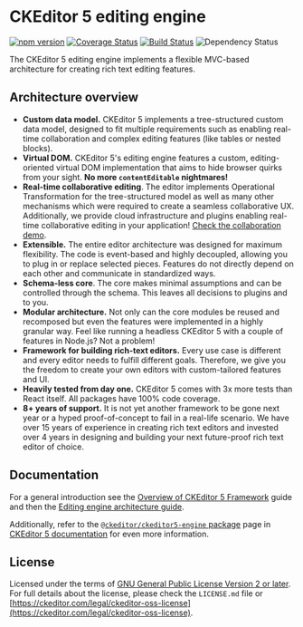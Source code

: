 CKEditor 5 editing engine
========================================

[![npm version](https://badge.fury.io/js/%40ckeditor%2Fckeditor5-engine.svg)](https://www.npmjs.com/package/@ckeditor/ckeditor5-engine)
[![Coverage Status](https://coveralls.io/repos/github/ckeditor/ckeditor5/badge.svg?branch=master)](https://coveralls.io/github/ckeditor/ckeditor5?branch=master)
[![Build Status](https://travis-ci.com/ckeditor/ckeditor5.svg?branch=master)](https://travis-ci.com/ckeditor/ckeditor5)
![Dependency Status](https://img.shields.io/librariesio/release/npm/ckeditor5)

The CKEditor 5 editing engine implements a flexible MVC-based architecture for creating rich text editing features.

## Architecture overview

* **Custom data model.** CKEditor 5 implements a tree-structured custom data model, designed to fit multiple requirements such as enabling real-time collaboration and complex editing features (like tables or nested blocks).
* **Virtual DOM.** CKEditor 5's editing engine features a custom, editing-oriented virtual DOM implementation that aims to hide browser quirks from your sight. **No more `contentEditable` nightmares!**
* **Real-time collaborative editing**. The editor implements Operational Transformation for the tree-structured model as well as many other mechanisms which were required to create a seamless collaborative UX. Additionally, we provide cloud infrastructure and plugins enabling real-time collaborative editing in your application! [Check the collaboration demo](https://ckeditor.com/docs/ckeditor5/latest/features/collaboration/overview.html).
* **Extensible.** The entire editor architecture was designed for maximum flexibility. The code is event-based and highly decoupled, allowing you to plug in or replace selected pieces. Features do not directly depend on each other and communicate in standardized ways.
* **Schema-less core**. The core makes minimal assumptions and can be controlled through the schema. This leaves all decisions to plugins and to you.
* **Modular architecture.** Not only can the core modules be reused and recomposed but even the features were implemented in a highly granular way. Feel like running a headless CKEditor 5 with a couple of features in Node.js? Not a problem!
* **Framework for building rich-text editors.** Every use case is different and every editor needs to fulfill different goals. Therefore, we give you the freedom to create your own editors with custom-tailored features and UI.
* **Heavily tested from day one.** CKEditor 5 comes with 3x more tests than React itself. All packages have 100% code coverage.
* **8+ years of support.** It is not yet another framework to be gone next year or a hyped proof-of-concept to fail in a real-life scenario. We have over 15 years of experience in creating rich text editors and invested over 4 years in designing and building your next future-proof rich text editor of choice.

## Documentation

For a general introduction see the [Overview of CKEditor 5 Framework](https://ckeditor.com/docs/ckeditor5/latest/framework/guides/overview.html) guide and then the [Editing engine architecture guide](https://ckeditor.com/docs/ckeditor5/latest/framework/guides/architecture/editing-engine.html).

Additionally, refer to the [`@ckeditor/ckeditor5-engine` package](https://ckeditor.com/docs/ckeditor5/latest/api/engine.html) page in [CKEditor 5 documentation](https://ckeditor.com/docs/ckeditor5/latest/) for even more information.

## License

Licensed under the terms of [GNU General Public License Version 2 or later](http://www.gnu.org/licenses/gpl.html). For full details about the license, please check the `LICENSE.md` file or [https://ckeditor.com/legal/ckeditor-oss-license](https://ckeditor.com/legal/ckeditor-oss-license).
